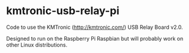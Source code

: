 kmtronic-usb-relay-pi
=====================

Code to use the KMTronic (http://kmtronic.com/) USB Relay Board v2.0.

Designed to run on the Raspberry Pi Raspbian but will probably work on other Linux distributions. 
